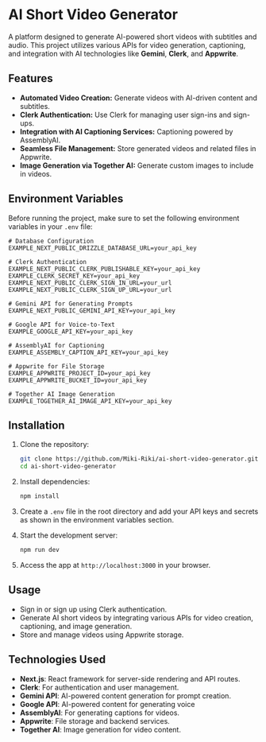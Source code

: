 # AI Short Video Generator

A platform designed to generate AI-powered short videos with subtitles and audio. This project utilizes various APIs for video generation, captioning, and integration with AI technologies like **Gemini**, **Clerk**, and **Appwrite**.

## Features
- **Automated Video Creation:** Generate videos with AI-driven content and subtitles.
- **Clerk Authentication:** Use Clerk for managing user sign-ins and sign-ups.
- **Integration with AI Captioning Services:** Captioning powered by AssemblyAI.
- **Seamless File Management:** Store generated videos and related files in Appwrite.
- **Image Generation via Together AI:** Generate custom images to include in videos.

## Environment Variables

Before running the project, make sure to set the following environment variables in your `.env` file:

```env
# Database Configuration
EXAMPLE_NEXT_PUBLIC_DRIZZLE_DATABASE_URL=your_api_key

# Clerk Authentication
EXAMPLE_NEXT_PUBLIC_CLERK_PUBLISHABLE_KEY=your_api_key
EXAMPLE_CLERK_SECRET_KEY=your_api_key
EXAMPLE_NEXT_PUBLIC_CLERK_SIGN_IN_URL=your_url
EXAMPLE_NEXT_PUBLIC_CLERK_SIGN_UP_URL=your_url

# Gemini API for Generating Prompts
EXAMPLE_NEXT_PUBLIC_GEMINI_API_KEY=your_api_key

# Google API for Voice-to-Text
EXAMPLE_GOOGLE_API_KEY=your_api_key

# AssemblyAI for Captioning
EXAMPLE_ASSEMBLY_CAPTION_API_KEY=your_api_key

# Appwrite for File Storage
EXAMPLE_APPWRITE_PROJECT_ID=your_api_key
EXAMPLE_APPWRITE_BUCKET_ID=your_api_key

# Together AI Image Generation
EXAMPLE_TOGETHER_AI_IMAGE_API_KEY=your_api_key
```

## Installation

1. Clone the repository:

   ```bash
   git clone https://github.com/Miki-Riki/ai-short-video-generator.git
   cd ai-short-video-generator
   ```

2. Install dependencies:

   ```bash
   npm install
   ```

3. Create a `.env` file in the root directory and add your API keys and secrets as shown in the environment variables section.

4. Start the development server:

   ```bash
   npm run dev
   ```

5. Access the app at `http://localhost:3000` in your browser.

## Usage

- Sign in or sign up using Clerk authentication.
- Generate AI short videos by integrating various APIs for video creation, captioning, and image generation.
- Store and manage videos using Appwrite storage.

## Technologies Used
- **Next.js**: React framework for server-side rendering and API routes.
- **Clerk**: For authentication and user management.
- **Gemini API**: AI-powered content generation for prompt creation.
- **Google API**: AI-powered content for generating voice
- **AssemblyAI**: For generating captions for videos.
- **Appwrite**: File storage and backend services.
- **Together AI**: Image generation for video content.
